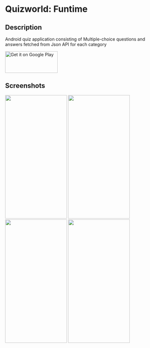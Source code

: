 # Quizworld: Funtime
## Description
Android quiz application consisting of Multiple-choice questions and answers fetched from Json API for each category

<a href='https://play.google.com/store/apps/details?id=com.reveinfini.quizworld'><img alt='Get it on Google Play' width="170" height="70" src='https://play.google.com/intl/en_us/badges/static/images/badges/en_badge_web_generic.png'/></a>

## Screenshots
<p float="left">
<img src="https://user-images.githubusercontent.com/39278189/105449753-54b9c580-5cbc-11eb-8134-36f7382868b1.png" width="200" height="400">
<img src="https://user-images.githubusercontent.com/39278189/106356958-90046600-6346-11eb-8a55-7b5a47ffb144.png" width="200" height="400">
<img src="https://user-images.githubusercontent.com/39278189/106356965-9d215500-6346-11eb-8ba7-87f2d65ff51b.png" width="200" height="400">
<img src="https://user-images.githubusercontent.com/39278189/106357286-8c71de80-6348-11eb-9e8a-a42fd61479a2.png" width="200" height="400">
</p>
